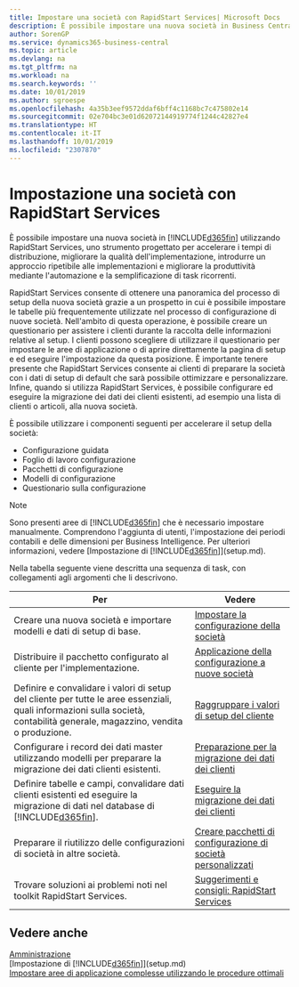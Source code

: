 ```yaml
---
title: Impostare una società con RapidStart Services| Microsoft Docs
description: È possibile impostare una nuova società in Business Central utilizzando RapidStart Services, uno strumento progettato per accelerare i tempi di distribuzione, migliorare la qualità dell'implementazione, introdurre un approccio ripetibile alle implementazioni e migliorare la produttività mediante l'automazione e la semplificazione di task ricorrenti.
author: SorenGP
ms.service: dynamics365-business-central
ms.topic: article
ms.devlang: na
ms.tgt_pltfrm: na
ms.workload: na
ms.search.keywords: ''
ms.date: 10/01/2019
ms.author: sgroespe
ms.openlocfilehash: 4a35b3eef9572ddaf6bff4c1168bc7c475802e14
ms.sourcegitcommit: 02e704bc3e01d62072144919774f1244c42827e4
ms.translationtype: HT
ms.contentlocale: it-IT
ms.lasthandoff: 10/01/2019
ms.locfileid: "2307870"
---
```

# <a name="setting-up-a-company-with-rapidstart-services"></a>Impostazione una società con RapidStart Services
È possibile impostare una nuova società in [!INCLUDE[d365fin](includes/d365fin_md.md)] utilizzando RapidStart Services, uno strumento progettato per accelerare i tempi di distribuzione, migliorare la qualità dell'implementazione, introdurre un approccio ripetibile alle implementazioni e migliorare la produttività mediante l'automazione e la semplificazione di task ricorrenti.  

RapidStart Services consente di ottenere una panoramica del processo di setup della nuova società grazie a un prospetto in cui è possibile impostare le tabelle più frequentemente utilizzate nel processo di configurazione di nuove società. Nell'ambito di questa operazione, è possibile creare un questionario per assistere i clienti durante la raccolta delle informazioni relative al setup. I clienti possono scegliere di utilizzare il questionario per impostare le aree di applicazione o di aprire direttamente la pagina di setup e ed eseguire l'impostazione da questa posizione. È importante tenere presente che RapidStart Services consente ai clienti di preparare la società con i dati di setup di default che sarà possibile ottimizzare e personalizzare. Infine, quando si utilizza RapidStart Services, è possibile configurare ed eseguire la migrazione dei dati dei clienti esistenti, ad esempio una lista di clienti o articoli, alla nuova società.

È possibile utilizzare i componenti seguenti per accelerare il setup della società:  

-   Configurazione guidata  
-   Foglio di lavoro configurazione  
-   Pacchetti di configurazione  
-   Modelli di configurazione  
-   Questionario sulla configurazione  

> [!Note]  
>  Sono presenti aree di [!INCLUDE[d365fin](includes/d365fin_md.md)] che è necessario impostare manualmente. Comprendono l'aggiunta di utenti, l'impostazione dei periodi contabili e delle dimensioni per Business Intelligence. Per ulteriori informazioni, vedere [Impostazione di [!INCLUDE[d365fin](includes/d365fin_md.md)]](setup.md).

 Nella tabella seguente viene descritta una sequenza di task, con collegamenti agli argomenti che li descrivono.

|**Per**|**Vedere**|  
|------------|-------------|  
|Creare una nuova società e importare modelli e dati di setup di base.|[Impostare la configurazione della società](admin-set-up-company-configuration.md)|  
|Distribuire il pacchetto configurato al cliente per l'implementazione.|[Applicazione della configurazione a nuove società](admin-apply-configuration-to-new-companies.md)|
|Definire e convalidare i valori di setup del cliente per tutte le aree essenziali, quali informazioni sulla società, contabilità generale, magazzino, vendita o produzione.|[Raggruppare i valori di setup del cliente](admin-gather-customer-setup-values.md)|  
|Configurare i record dei dati master utilizzando modelli per preparare la migrazione dei dati clienti esistenti.|[Preparazione per la migrazione dei dati dei clienti](admin-use-templates-to-prepare-customer-data-for-migration.md)|  
|Definire tabelle e campi, convalidare dati clienti esistenti ed eseguire la migrazione di dati nel database di [!INCLUDE[d365fin](includes/d365fin_md.md)].|[Eseguire la migrazione dei dati dei clienti](admin-migrate-customer-data.md)|
|Preparare il riutilizzo delle configurazioni di società in altre società.|[Creare pacchetti di configurazione di società personalizzati](admin-how-to-create-custom-company-configuration-packages.md)|
|Trovare soluzioni ai problemi noti nel toolkit RapidStart Services.|[Suggerimenti e consigli: RapidStart Services](admin-tips-and-tricks-rapidstart-services.md)|  

## <a name="see-also"></a>Vedere anche  
[Amministrazione](admin-setup-and-administration.md)  
[Impostazione di [!INCLUDE[d365fin](includes/d365fin_md.md)]](setup.md)  
[Impostare aree di applicazione complesse utilizzando le procedure ottimali](set-up-complex-application-areas-using-best-practices.md)   
